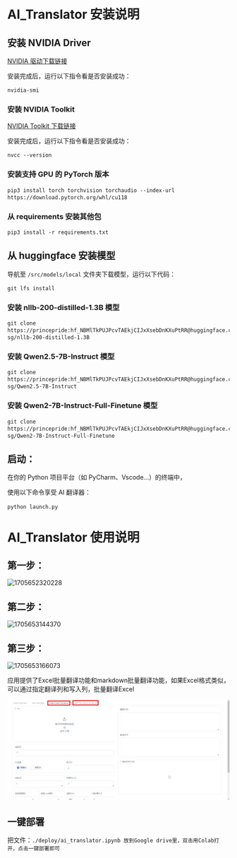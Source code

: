 # AI_Translator 安装说明

## 安装 NVIDIA Driver

[NVIDIA 驱动下载链接](https://www.nvidia.com/download/index.aspx)

安装完成后，运行以下指令看是否安装成功：

```
nvidia-smi
```

### 安装 NVIDIA Toolkit

[NVIDIA Toolkit 下载链接](https://developer.nvidia.com/cuda-downloads)

安装完成后，运行以下指令看是否安装成功：

```
nvcc --version
```

### 安装支持 GPU 的 PyTorch 版本

```
pip3 install torch torchvision torchaudio --index-url https://download.pytorch.org/whl/cu118
```

### 从 requirements 安装其他包

```
pip3 install -r requirements.txt
```

## **从 huggingface 安装模型**

导航至 `/src/models/local` 文件夹下载模型，运行以下代码：

```
git lfs install
```

### 安装 nllb-200-distilled-1.3B 模型

```
git clone https://princepride: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@huggingface.co/yonyou-sg/nllb-200-distilled-1.3B
```

### 安装 Qwen2.5-7B-Instruct 模型

```
git clone https://princepride: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@huggingface.co/yonyou-sg/Qwen2.5-7B-Instruct
```

### 安装 Qwen2-7B-Instruct-Full-Finetune  模型

```
git clone https://princepride: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@huggingface.co/yonyou-sg/Qwen2-7B-Instruct-Full-Finetune 
```

## **启动：**

在你的 Python 项目平台（如 PyCharm、Vscode...）的终端中，

使用以下命令享受 AI 翻译器：

`python launch.py`

# AI_Translator 使用说明

## 第一步：

![1705652320228](image/README_CN/1705652320228.png)

## 第二步：

![1705653144370](image/README_CN/1705653144370.png)

## 第三步：

![1705653166073](image/README_CN/1705653166073.png)

应用提供了Excel批量翻译功能和markdown批量翻译功能，如果Excel格式类似，可以通过指定翻译列和写入列，批量翻译Excel

![1731035178327](image/README/1731035178327.png)

## 一键部署

把文件：`./deploy/ai_translator.ipynb 放到Google drive里，双击用Colab打开，点击一键部署即可`
